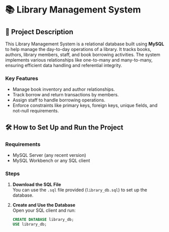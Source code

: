 # 📚 Library Management System

## 📖 Project Description

This Library Management System is a relational database built using **MySQL** to help manage the day-to-day operations of a library. It tracks books, authors, library members, staff, and book borrowing activities. The system implements various relationships like one-to-many and many-to-many, ensuring efficient data handling and referential integrity.

### Key Features

- Manage book inventory and author relationships.
- Track borrow and return transactions by members.
- Assign staff to handle borrowing operations.
- Enforce constraints like primary keys, foreign keys, unique fields, and not-null requirements.

## 🛠️ How to Set Up and Run the Project

### Requirements

- MySQL Server (any recent version)
- MySQL Workbench or any SQL client

### Steps

1. **Download the SQL File**  
   You can use the `.sql` file provided (`library_db.sql`) to set up the database.

2. **Create and Use the Database**  
   Open your SQL client and run:
   ```sql
   CREATE DATABASE library_db;
   USE library_db;
